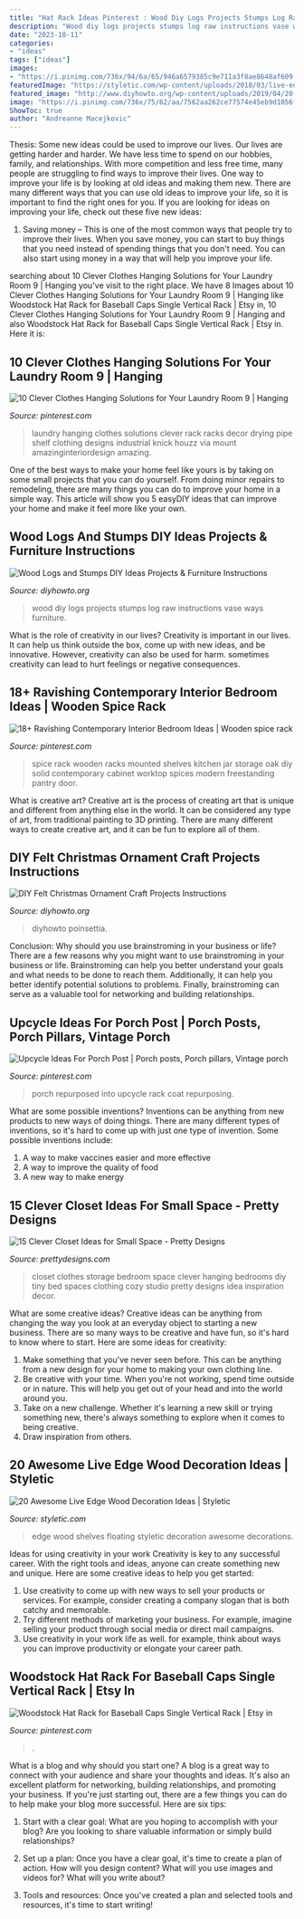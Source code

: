 ```yaml
---
title: "Hat Rack Ideas Pinterest : Wood Diy Logs Projects Stumps Log Raw Instructions Vase Ways Furniture"
description: "Wood diy logs projects stumps log raw instructions vase ways furniture"
date: "2023-10-11"
categories:
- "ideas"
tags: ["ideas"]
images:
- "https://i.pinimg.com/736x/94/6a/65/946a6579385c9e711a3f8ae8648af609.jpg"
featuredImage: "https://styletic.com/wp-content/uploads/2018/03/live-edge-wood-decorations/15-live-edge-wood-decoration-ideas.jpg"
featured_image: "http://www.diyhowto.org/wp-content/uploads/2019/04/20-Ways-to-Use-Raw-Wood-Logs-and-Stumps-11.jpg"
image: "https://i.pinimg.com/736x/75/62/aa/7562aa262ce77574e45eb9d1056f462a--porch-posts-repurposing.jpg"
ShowToc: true
author: "Andreanne Macejkovic"
---
```



Thesis: Some new ideas could be used to improve our lives.
Our lives are getting harder and harder. We have less time to spend on our hobbies, family, and relationships. With more competition and less free time, many people are struggling to find ways to improve their lives. One way to improve your life is by looking at old ideas and making them new. There are many different ways that you can use old ideas to improve your life, so it is important to find the right ones for you. If you are looking for ideas on improving your life, check out these five new ideas: 
1) Saving money – This is one of the most common ways that people try to improve their lives. When you save money, you can start to buy things that you need instead of spending things that you don't need. You can also start using money in a way that will help you improve your life.

	

		
searching about 10 Clever Clothes Hanging Solutions for Your Laundry Room 9 | Hanging you've visit to the right place. We have 8 Images about 10 Clever Clothes Hanging Solutions for Your Laundry Room 9 | Hanging like Woodstock Hat Rack for Baseball Caps Single Vertical Rack | Etsy in, 10 Clever Clothes Hanging Solutions for Your Laundry Room 9 | Hanging and also Woodstock Hat Rack for Baseball Caps Single Vertical Rack | Etsy in. Here it is:
		
    
## 10 Clever Clothes Hanging Solutions For Your Laundry Room 9 | Hanging

<img loading=lazy src="https://i.pinimg.com/736x/69/d1/7c/69d17ca82df082fa0bc5767b8e5ad91d--metal-pipe-clothing-racks.jpg" onerror="this.onerror=null;this.src='https://tse1.mm.bing.net/th?id=OIP.vHT7RJBYj7kNeG-dPt8v8QDVEl&amp;pid=15.1';" alt="10 Clever Clothes Hanging Solutions for Your Laundry Room 9 | Hanging">

_Source: pinterest.com_

>laundry hanging clothes solutions clever rack racks decor drying pipe shelf clothing designs industrial knick houzz via mount amazinginteriordesign amazing. 

	

One of the best ways to make your home feel like yours is by taking on some small projects that you can do yourself. From doing minor repairs to remodeling, there are many things you can do to improve your home in a simple way. This article will show you 5 easyDIY ideas that can improve your home and make it feel more like your own.

    
## Wood Logs And Stumps DIY Ideas Projects &amp; Furniture Instructions

<img loading=lazy src="http://www.diyhowto.org/wp-content/uploads/2019/04/20-Ways-to-Use-Raw-Wood-Logs-and-Stumps-11.jpg" onerror="this.onerror=null;this.src='https://tse1.mm.bing.net/th?id=OIP.zAq6iVZTzV8XjAWt07_CfwHaPl&amp;pid=15.1';" alt="Wood Logs and Stumps DIY Ideas Projects &amp; Furniture Instructions">

_Source: diyhowto.org_

>wood diy logs projects stumps log raw instructions vase ways furniture. 

	

What is the role of creativity in our lives?
Creativity is important in our lives. It can help us think outside the box, come up with new ideas, and be innovative. However, creativity can also be used for harm. sometimes creativity can lead to hurt feelings or negative consequences.

    
## 18+ Ravishing Contemporary Interior Bedroom Ideas | Wooden Spice Rack

<img loading=lazy src="https://i.pinimg.com/736x/94/6a/65/946a6579385c9e711a3f8ae8648af609.jpg" onerror="this.onerror=null;this.src='https://tse4.mm.bing.net/th?id=OIP.F38C3rCZQZYVrvBuZiu6BAHaL-&amp;pid=15.1';" alt="18+ Ravishing Contemporary Interior Bedroom Ideas | Wooden spice rack">

_Source: pinterest.com_

>spice rack wooden racks mounted shelves kitchen jar storage oak diy solid contemporary cabinet worktop spices modern freestanding pantry door. 

	

What is creative art?
Creative art is the process of creating art that is unique and different from anything else in the world. It can be considered any type of art, from traditional painting to 3D printing. There are many different ways to create creative art, and it can be fun to explore all of them.

    
## DIY Felt Christmas Ornament Craft Projects Instructions

<img loading=lazy src="https://www.diyhowto.org/wp-content/uploads/DIYHowto-DIY-Felt-Christmas-Ornament-Craft-Projects-Instructions-20.jpg" onerror="this.onerror=null;this.src='https://tse2.mm.bing.net/th?id=OIP.JdSjzkkuskSg7ck6n6izRQHaRJ&amp;pid=15.1';" alt="DIY Felt Christmas Ornament Craft Projects Instructions">

_Source: diyhowto.org_

>diyhowto poinsettia. 

	

Conclusion: Why should you use brainstroming in your business or life?
There are a few reasons why you might want to use brainstroming in your business or life. Brainstroming can help you better understand your goals and what needs to be done to reach them. Additionally, it can help you better identify potential solutions to problems. Finally, brainstroming can serve as a valuable tool for networking and building relationships.

    
## Upcycle Ideas For Porch Post | Porch Posts, Porch Pillars, Vintage Porch

<img loading=lazy src="https://i.pinimg.com/736x/75/62/aa/7562aa262ce77574e45eb9d1056f462a--porch-posts-repurposing.jpg" onerror="this.onerror=null;this.src='https://tse4.mm.bing.net/th?id=OIP.dhbm1swKKZX_hCbY4xuo_AHaJ4&amp;pid=15.1';" alt="Upcycle Ideas For Porch Post | Porch posts, Porch pillars, Vintage porch">

_Source: pinterest.com_

>porch repurposed into upcycle rack coat repurposing. 

	

What are some possible inventions?
Inventions can be anything from new products to new ways of doing things. There are many different types of inventions, so it's hard to come up with just one type of invention. Some possible inventions include:
1. A way to make vaccines easier and more effective
2. A way to improve the quality of food
3. A new way to make energy

    
## 15 Clever Closet Ideas For Small Space - Pretty Designs

<img loading=lazy src="http://www.prettydesigns.com/wp-content/uploads/2015/10/Clothes-Storage.jpg" onerror="this.onerror=null;this.src='https://tse3.mm.bing.net/th?id=OIP.1aTzA40VQhfVq9wn073BxQHaLF&amp;pid=15.1';" alt="15 Clever Closet Ideas for Small Space - Pretty Designs">

_Source: prettydesigns.com_

>closet clothes storage bedroom space clever hanging bedrooms diy tiny bed spaces clothing cozy studio pretty designs idea inspiration decor. 

	

What are some creative ideas?
Creative ideas can be anything from changing the way you look at an everyday object to starting a new business. There are so many ways to be creative and have fun, so it's hard to know where to start. Here are some ideas for creativity: 
1. Make something that you've never seen before. This can be anything from a new design for your home to making your own clothing line. 
2. Be creative with your time. When you're not working, spend time outside or in nature. This will help you get out of your head and into the world around you. 
3. Take on a new challenge. Whether it's learning a new skill or trying something new, there's always something to explore when it comes to being creative. 
4. Draw inspiration from others.

    
## 20 Awesome Live Edge Wood Decoration Ideas | Styletic

<img loading=lazy src="https://styletic.com/wp-content/uploads/2018/03/live-edge-wood-decorations/15-live-edge-wood-decoration-ideas.jpg" onerror="this.onerror=null;this.src='https://tse4.mm.bing.net/th?id=OIP.MeEQNUig71hRc5P2Ktz3OgHaQ-&amp;pid=15.1';" alt="20 Awesome Live Edge Wood Decoration Ideas | Styletic">

_Source: styletic.com_

>edge wood shelves floating styletic decoration awesome decorations. 

	

Ideas for using creativity in your work
Creativity is key to any successful career. With the right tools and ideas, anyone can create something new and unique. Here are some creative ideas to help you get started: 
1. Use creativity to come up with new ways to sell your products or services. For example, consider creating a company slogan that is both catchy and memorable. 
2. Try different methods of marketing your business. For example, imagine selling your product through social media or direct mail campaigns. 
3. Use creativity in your work life as well. for example, think about ways you can improve productivity or elongate your career path.

    
## Woodstock Hat Rack For Baseball Caps Single Vertical Rack | Etsy In

<img loading=lazy src="https://i.pinimg.com/736x/38/bd/32/38bd32db5a09a610731e5a971f89e962.jpg" onerror="this.onerror=null;this.src='https://tse3.mm.bing.net/th?id=OIP.SJ-ThvGnDzbsIphV3USK9gHaJ3&amp;pid=15.1';" alt="Woodstock Hat Rack for Baseball Caps Single Vertical Rack | Etsy in">

_Source: pinterest.com_

>. 

	

What is a blog and why should you start one?
A blog is a great way to connect with your audience and share your thoughts and ideas. It's also an excellent platform for networking, building relationships, and promoting your business. If you're just starting out, there are a few things you can do to help make your blog more successful. Here are six tips:
1. Start with a clear goal: What are you hoping to accomplish with your blog? Are you looking to share valuable information or simply build relationships?

2. Set up a plan: Once you have a clear goal, it's time to create a plan of action. How will you design content? What will you use images and videos for? What will you write about?

3. Tools and resources: Once you've created a plan and selected tools and resources, it's time to start writing!

